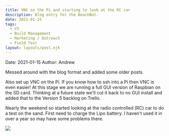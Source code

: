 ```yaml
---
title: VNC on the Pi and starting to look at the RC car
description: Blog entry for the BeachBot.
date: 2021-01-15
tags:
  - V3
  - Build Management
  - Marketing / Outreach
  - Field Test
layout: layouts/post.njk
---
```

Date: 2021-01-15
Author: Andrew

Messed around with the blog format and added some older posts. 

Also set up VNC on the Pi. If you know how to ssh into a Pi then VNC is even easier! At this stage we are running a full GUI version of Raspbian on the SD card. Thinking at a future state we'll cut it back to no GUI install and added that to the Version 5 backlog on Trello.

Nearly the weekend so started looking at the radio controlled (RC) car to do a test on the sand. First need to charge the Lipo battery. I haven't used it in over a year so may have some problems there.

<img src="{{ '/img/2021-01-15_RC_car_battery_960.jpg' | url }}"/>